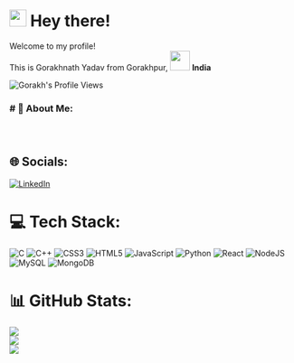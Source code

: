 <h1><img src="https://slackmojis.com/emojis/781-camera/download" width="30" />
    Hey there!</h1>


<p>Welcome to my profile! </br> This is Gorakhnath Yadav from Gorakhpur, <img
        src="https://cdn4.iconfinder.com/data/icons/world-flags-12/512/Untitled-2-19-128.png"
        width="35" margin-top="3px"/> <b> India</b>
	</p>
<p align="left"> 
  <img src="https://komarev.com/ghpvc/?username=gorakhnathy7&color=blueviolet" alt="Gorakh's Profile Views" />
</p>
<h3># 💫 About Me:<h3>
<br>


## 🌐 Socials:
[![LinkedIn](https://img.shields.io/badge/LinkedIn-%230077B5.svg?logo=linkedin&logoColor=white)](https://linkedin.com/in/https://www.linkedin.com/in/gorakhnathyadav7/) 

# 💻 Tech Stack:
![C](https://img.shields.io/badge/c-%2300599C.svg?style=for-the-badge&logo=c&logoColor=white) ![C++](https://img.shields.io/badge/c++-%2300599C.svg?style=for-the-badge&logo=c%2B%2B&logoColor=white) ![CSS3](https://img.shields.io/badge/css3-%231572B6.svg?style=for-the-badge&logo=css3&logoColor=white) ![HTML5](https://img.shields.io/badge/html5-%23E34F26.svg?style=for-the-badge&logo=html5&logoColor=white) ![JavaScript](https://img.shields.io/badge/javascript-%23323330.svg?style=for-the-badge&logo=javascript&logoColor=%23F7DF1E) ![Python](https://img.shields.io/badge/python-3670A0?style=for-the-badge&logo=python&logoColor=ffdd54) ![React](https://img.shields.io/badge/react-%2320232a.svg?style=for-the-badge&logo=react&logoColor=%2361DAFB) ![NodeJS](https://img.shields.io/badge/node.js-6DA55F?style=for-the-badge&logo=node.js&logoColor=white) ![MySQL](https://img.shields.io/badge/mysql-%2300f.svg?style=for-the-badge&logo=mysql&logoColor=white) ![MongoDB](https://img.shields.io/badge/MongoDB-%234ea94b.svg?style=for-the-badge&logo=mongodb&logoColor=white)
# 📊 GitHub Stats:
![](https://github-readme-stats.vercel.app/api?username=gorakhnathy7&theme=dark&hide_border=false&include_all_commits=false&count_private=false)<br/>
![](https://github-readme-streak-stats.herokuapp.com/?user=gorakhnathy7&theme=dark&hide_border=false)<br/>
![](https://github-readme-stats.vercel.app/api/top-langs/?username=gorakhnathy7&theme=dark&hide_border=false&include_all_commits=false&count_private=false&layout=compact)

